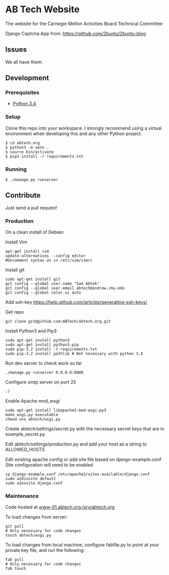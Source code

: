 # AB Tech Website
The website for the Carnegie Mellon Activities Board Technical Committee

Django Captcha App from: https://github.com/2buntu/2buntu-blog

## Issues
We all have them.

## Development
### Prerequisites
- [Python 3.4](https://www.python.org/downloads/)

### Setup
Clone this repo into your workspace.
I strongly recommend using a virtual environment when developing this and any other Python project.
```
$ cd abtech.org
$ python3 -m venv .
$ source bin/activate
$ pip3 install -r requirements.txt
```

### Running
```
$ ./manage.py runserver
```

## Contribute
Just send a pull request!

### Production
On a clean install of Debian:

Install Vim
```
apt-get install vim
update-alternatives --config editor
#Uncomment syntax on in /etc/vim/vimrc
```

Install git
```
sudo apt-get install git
git config --global user.name "Sam Abtek"
git config --global user.email abtech@andrew.cmu.edu
git config --global color.ui auto
```

Add ssh-key
https://help.github.com/articles/generating-ssh-keys/

Get repo
```
git clone git@github.com:ABTech/abtech.org.git
```

Install Python3 and Pip3
```
sudo apt-get install python3
sudo apt-get install python3-pip
sudo pip-3.2 install -r requirements.txt
sudo pip-3.2 install pathlib # Not necessary with python 3.4
```

Run dev server to check work so far
```
./manage.py runserver 0.0.0.0:8000
```

Configure smtp server on port 25
```
:)
```

Enable Apache mod_wsgi
```
sudo apt-get install libapache2-mod-wsgi-py3
make wsgi.py executable
chmod u+x abtech/wsgi.py
```

Create abtech/settings/secret.py with the necessary secret keys that are in example_secret.py

Edit abtech/settings/production.py and add your host as a string to ALLOWED_HOSTS

Edit existing apache config or add site file based on django-example.conf
Site configuration will need to be enabled
```
cp django-example.conf /etc/apache2/sites-available/django.conf
sudo a2dissite default
sudo a2ensite django.conf
```

### Maintenance
Code hosted at www-01.abtech.org:/srv/abtech.org

To load changes from server:
```
git pull
# Only necessary for code changes
touch abtech/wsgi.py
```

To load changes from local machine, configure fabfile.py to point at your private key file, and run the following:
```
fab pull
# Only necessary for code changes
fab touch
```
